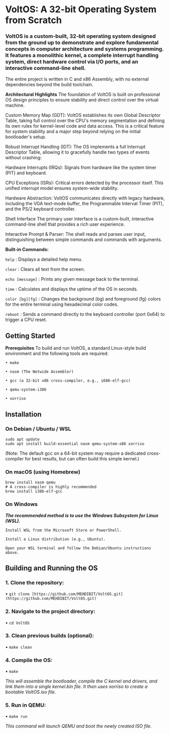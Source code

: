 # **VoltOS: A 32-bit Operating System from Scratch**
### **VoltOS is a custom-built, 32-bit operating system designed from the ground up to demonstrate and explore fundamental concepts in computer architecture and systems programming. It features a monolithic kernel, a complete interrupt handling system, direct hardware control via I/O ports, and an interactive command-line shell.**

The entire project is written in C and x86 Assembly, with no external dependencies beyond the build toolchain.

**Architectural Highlights**
The foundation of VoltOS is built on professional OS design principles to ensure stability and direct control over the virtual machine.

Custom Memory Map (GDT): VoltOS establishes its own Global Descriptor Table, taking full control over the CPU's memory segmentation and defining its own rules for kernel-level code and data access. This is a critical feature for system stability and a major step beyond relying on the initial bootloader's setup.

Robust Interrupt Handling (IDT): The OS implements a full Interrupt Descriptor Table, allowing it to gracefully handle two types of events without crashing:

Hardware Interrupts (IRQs): Signals from hardware like the system timer (PIT) and keyboard.

CPU Exceptions (ISRs): Critical errors detected by the processor itself.
This unified interrupt model ensures system-wide stability.

Hardware Abstraction: VoltOS communicates directly with legacy hardware, including the VGA text-mode buffer, the Programmable Interval Timer (PIT), and the PS/2 keyboard controller.

Shell Interface
The primary user interface is a custom-built, interactive command-line shell that provides a rich user experience.

Interactive Prompt & Parser: The shell reads and parses user input, distinguishing between simple commands and commands with arguments.

**Built-in Commands:**

`help` : Displays a detailed help menu.

`clear` : Clears all text from the screen.

`echo [message]` : Prints any given message back to the terminal.

`time` : Calculates and displays the uptime of the OS in seconds.

`color [bg][fg]` : Changes the background (bg) and foreground (fg) colors for the entire terminal using hexadecimal color codes.

`reboot` : Sends a command directly to the keyboard controller (port 0x64) to trigger a CPU reset.

## **Getting Started**
**Prerequisites**
To build and run VoltOS, a standard Linux-style build environment and the following tools are required:

```
• make

• nasm (The Netwide Assembler)

• gcc (a 32-bit x86 cross-compiler, e.g., i686-elf-gcc)

• qemu-system-i386

• xorriso
```

## **Installation**
### **On Debian / Ubuntu / WSL**

```
sudo apt update
sudo apt install build-essential nasm qemu-system-x86 xorriso

```

(Note: The default gcc on a 64-bit system may require a dedicated cross-compiler for best results, but can often build this simple kernel.)

### **On macOS (using Homebrew)**

```
brew install nasm qemu
# A cross-compiler is highly recommended
brew install i386-elf-gcc

```

### **On Windows**
***The recommended method is to use the Windows Subsystem for Linux (WSL).***

```
Install WSL from the Microsoft Store or PowerShell.

Install a Linux distribution (e.g., Ubuntu).

Open your WSL terminal and follow the Debian/Ubuntu instructions above.

```

## Building and Running the OS
### 1. Clone the repository:

• `git clone [https://github.com/MEHDIBIT/VoltOS.git](https://github.com/MEHDIBIT/VoltOS.git)`

### 2. Navigate to the project directory:

• `cd VoltOS`

### 3. Clean previous builds (optional):

• `make clean`

### 4. Compile the OS:

• `make`

*This will assemble the bootloader, compile the C kernel and drivers, and link them into a single kernel.bin file. It then uses xorriso to create a bootable VoltOS.iso file.*

### 5. Run in QEMU:

• `make run`

*This command will launch QEMU and boot the newly created ISO file.*

